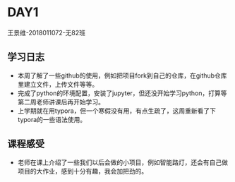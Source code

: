 # DAY1

王景维-2018011072-无82班

## 学习日志

- 本周了解了一些github的使用，例如把项目fork到自己的仓库，在github仓库里建立文件，上传文件等等。
- 完成了python的环境配置，安装了jupyter，但还没开始学习python，打算等第二周老师讲课后再开始学习。
- 上学期就在用typora，但一个寒假没有用，有点生疏了，这周重新看了下typora的一些语法使用。

## 课程感受

- 老师在课上介绍了一些我们以后会做的小项目，例如智能路灯，还会有自己做项目的大作业，感到十分有趣，我会加把劲的。

